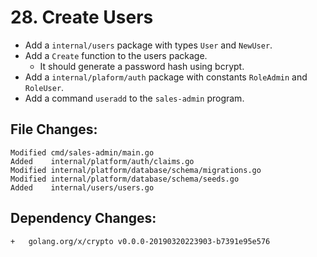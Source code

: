 # 28. Create Users

- Add a `internal/users` package with types `User` and `NewUser`.
- Add a `Create` function to the users package.
  - It should generate a password hash using bcrypt.
- Add a `internal/plaform/auth` package with constants `RoleAdmin` and `RoleUser`.
- Add a command `useradd` to the `sales-admin` program.


## File Changes:

```
Modified cmd/sales-admin/main.go
Added    internal/platform/auth/claims.go
Modified internal/platform/database/schema/migrations.go
Modified internal/platform/database/schema/seeds.go
Added    internal/users/users.go
```

## Dependency Changes:

```
+ 	golang.org/x/crypto v0.0.0-20190320223903-b7391e95e576
```